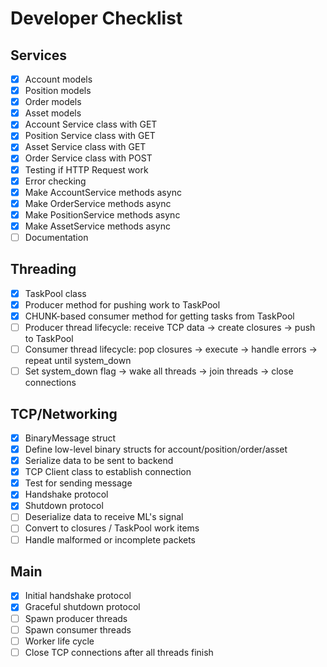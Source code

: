 # Developer Checklist 

## Services
- [x] Account models 
- [x] Position models 
- [x] Order models 
- [x] Asset models 
- [x] Account Service class with GET 
- [x] Position Service class with GET 
- [x] Asset Service class with GET 
- [x] Order Service class with POST 
- [x] Testing if HTTP Request work 
- [x] Error checking 
- [x] Make AccountService methods async 
- [x] Make OrderService methods async 
- [x] Make PositionService methods async 
- [x] Make AssetService methods async 
- [ ] Documentation 

## Threading 
- [x] TaskPool class 
- [x] Producer method for pushing work to TaskPool
- [x] CHUNK-based consumer method for getting tasks from TaskPool
- [ ] Producer thread lifecycle: receive TCP data → create closures → push to TaskPool
- [ ] Consumer thread lifecycle: pop closures → execute → handle errors → repeat until system_down
- [ ] Set system_down flag → wake all threads → join threads → close connections

## TCP/Networking
- [x] BinaryMessage struct 
- [x] Define low-level binary structs for account/position/order/asset
- [x] Serialize data to be sent to backend 
- [x] TCP Client class to establish connection 
- [x] Test for sending message 
- [x] Handshake protocol
- [x] Shutdown protocol 
- [ ] Deserialize data to receive ML's signal 
- [ ] Convert to closures / TaskPool work items
- [ ] Handle malformed or incomplete packets

## Main 
- [x] Initial handshake protocol 
- [x] Graceful shutdown protocol 
- [ ] Spawn producer threads
- [ ] Spawn consumer threads
- [ ] Worker life cycle 
- [ ] Close TCP connections after all threads finish
